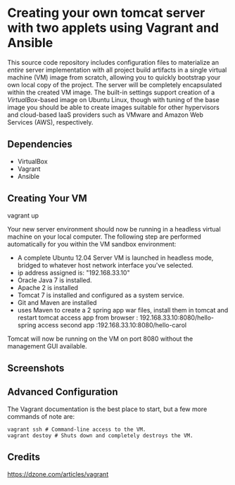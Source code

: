 

Creating your own tomcat server with two applets using Vagrant and Ansible
========
This source code repository includes configuration files to materialize an _entire_ server implementation with all project build artifacts in a single virtual machine (VM) image from scratch, allowing you to quickly bootstrap your own local copy of the project. The server will be completely encapsulated within the created VM image.  The built-in settings support creation of a *VirtualBox*-based image on Ubuntu Linux, though with tuning of the base image you should be able to create images suitable for other hypervisors and cloud-based IaaS providers such as VMware and Amazon Web Services (AWS), respectively.

Dependencies
----

 * VirtualBox
 * Vagrant
 * Ansible

Creating Your VM
----
vagrant up

Your new server environment should now be running in a headless virtual machine on your local computer. The following step are performed automatically for you within the VM sandbox environment:

 * A complete Ubuntu 12.04 Server VM is launched in headless mode, bridged to whatever host network interface you've selected.
 * ip address assigned is: "192.168.33.10"
 * Oracle Java 7 is installed.
 * Apache 2 is installed
 * Tomcat 7 is installed and configured as a system service.
 * Git and Maven are installed
 * uses Maven to create a 2 spring app war files, install them in tomcat and restart tomcat
	access app from browser : 192.168.33.10:8080/hello-spring
	access second app :192.168.33.10:8080/hello-carol
 
Tomcat will now be running on the VM on port 8080 without the management GUI available.

 
Screenshots
----

Advanced Configuration
----
The Vagrant documentation is the best place to start, but a few more commands of note are:

    vagrant ssh # Command-line access to the VM.
    vagrant destoy # Shuts down and completely destroys the VM.


Credits
----
https://dzone.com/articles/vagrant